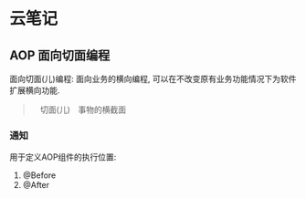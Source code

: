 # 云笔记

## AOP 面向切面编程

面向切面(儿)编程: 面向业务的横向编程, 可以在不改变原有业务功能情况下为软件扩展横向功能.

>　切面(儿)　事物的横截面

### 通知

用于定义AOP组件的执行位置:

1. @Before
2. @After


##